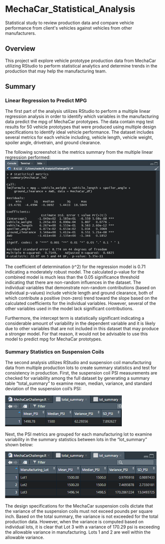 # MechaCar_Statistical_Analysis
Statistical study to review production data and compare vehicle performance from client's vehicles against vehicles from other manufacturers.

## Overview
This project will explore vehicle prototype production data from MechaCar utilizing RStudio to perform statistical analytics and determine trends in the production that may help the manufacturing team.

## Summary 

### Linear Regression to Predict MPG

The first part of the analysis utilizes RStudio to perform a multiple linear regression analysis in order to identify which variables in the manufacturing data predict the mpg of MechaCar prototypes.  The data contain mpg test results for 50 vehicle prototypes that were produced using multiple design specifications to identify ideal vehicle performance. The dataset includes several metrics for each vehicle including, vehicle length, vehicle weight, spoiler angle, drivetrain, and ground clearance. 

The following screenshot is the metrics summary from the multiple linear regression performed:
![LinRegModel](/Images/LinRegModel.PNG)

The coefficient of determination (r^2) for the regression model is 0.71 indicating a moderately robust model.  The calculated p-value for the combined model is much less than the 0.05 significance threshold indicating that there are non-random influences in the dataset.  The individual variables that demonstrate non-random contributions (based on individual p-values) include vehicle length and ground clearance, both of which contribute a positive (non-zero) trend toward the slope based on the calculated coefficients for the individual variables.  However, several of the other variables used in the model lack significant contributions. 

Furthermore, the intercept term is statistically significant indicating a considerable amount of variability in the dependent variable and it is likely due to other variables that are not included in this dataset that may produce a stronger model.  For that reason, it would not be advisable to use this model to predict mpg for MechaCar prototypes.

### Summary Statistics on Suspension Coils

The second analysis utilizes RStudio and suspension coil manufacturing data from multiple production lots to create summary statistics and test for consistency in production.  First, the suspension coil PSI measurements are checked for variability among the full dataset by generating a summary table “total_summary” to examine mean, median, variance, and standard deviation of the suspension coil’s PSI:
 
 ![total_summary](Images/total_summary.PNG) 

Next, the PSI metrics are grouped for each manufacturing lot to examine variability in the summary statistics between lots in the “lot_summary” shown below:

![lot_summary](/Images/lot_summary.PNG)

The design specifications for the MechaCar suspension coils dictate that the variance of the suspension coils must not exceed pounds per square inch.  Based on the total summary, the variance is not exceeded for the total production data.  However, when the variance is computed based on individual lots, it is clear that Lot 3 with a variance of 170.29 psi is exceeding the allowable variance in manufacturing.  Lots 1 and 2 are well within the allowable variance.

